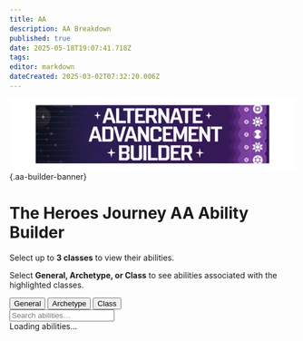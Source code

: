 ```yaml
---
title: AA
description: AA Breakdown
published: true
date: 2025-05-18T19:07:41.718Z
tags: 
editor: markdown
dateCreated: 2025-03-02T07:32:20.006Z
---
```


![aa_builder.webp](/classes-and-abilities/aa_builder.webp){.aa-builder-banner}

<div id="aa-builder">
  <h1 class="aa-title">The Heroes Journey AA Ability Builder</h1>

  <div class="aa-subtext">
    <p>Select up to <strong>3 classes</strong> to view their abilities.</p>
    <p>Select <strong>General, Archetype, or Class</strong> to see abilities associated with the highlighted classes.</p>
  </div>

  <div class="filter-options">
    <button class="mode-button active" data-mode="general">General</button>
    <button class="mode-button" data-mode="archetype">Archetype</button>
    <button class="mode-button" data-mode="class">Class</button>
  </div>

  <div class="class-buttons" id="classButtons"></div>

  <div class="search-container">
    <input type="text" id="searchInput" placeholder="Search abilities…" class="search-input">
  </div>

  <div class="stats" id="stats">Loading abilities…</div>

  <div id="abilitiesContainer" class="cards"></div>
</div>
